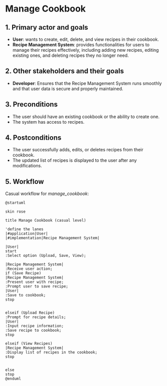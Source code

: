# Manage Cookbook

## 1. Primary actor and goals
* __User__: wants to create, edit, delete, and view recipes in their cookbook.
* __Recipe Management System__: provides functionalities for users to manage their recipes effectively, including adding new recipes, editing existing ones, and deleting recipes they no longer need.


## 2. Other stakeholders and their goals

* __Developer__: Ensures that the Recipe Management System runs smoothly and that user data is secure and properly maintained.



## 3. Preconditions

* The user should have an existing cookbook or the ability to create one.
* The system has access to recipes.

## 4. Postconditions

* The user successfully adds, edits, or deletes recipes from their cookbook.
* The updated list of recipes is displayed to the user after any modifications.



## 5. Workflow

Casual workflow for _manage_cookbook_:

```plantuml
@startuml

skin rose

title Manage Cookbook (casual level)

'define the lanes
|#application|User|
|#implementation|Recipe Management System|

|User|
start
:Select option (Upload, Save, View);

|Recipe Management System|
:Receive user action;
if (Save Recipe)
|Recipe Management System|
:Present user with recipe;
:Prompt user to save recipe;
|User|
:Save to cookbook;
stop


elseif (Upload Recipe)
:Prompt for recipe details;
|User|
:Input recipe information;
:Save recipe to cookbook;
stop

elseif (View Recipes)
|Recipe Management System|
:Display list of recipes in the cookbook;
stop


else
stop
@enduml
```
